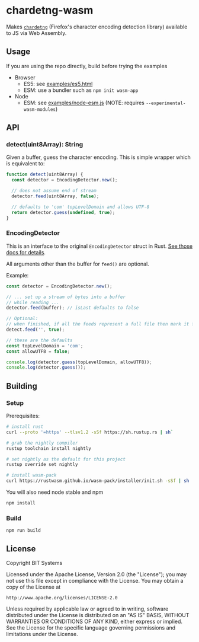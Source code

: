 # chardetng-wasm

Makes [`chardetng`](https://github.com/hsivonen/chardetng) (Firefox's character encoding detection library) available to JS via Web Assembly.

## Usage

If you are using the repo directly, build before trying the examples

* Browser
  * ES5: see [examples/es5.html](examples/es5.html)
  * ESM: use a bundler such as `npm init wasm-app`
* Node
  * ESM: see [examples/node-esm.js](examples/node-esm.js) (NOTE: requires `--experimental-wasm-modules`)

## API

### detect(uint8Array): String

Given a buffer, guess the character encoding. This is simple wrapper which is equivalent to:

```javascript
function detect(uint8Array) {
  const detector = EncodingDetector.new();

  // does not assume end of stream
  detector.feed(uint8Array, false);

  // defaults to 'com' topLevelDomain and allows UTF-8
  return detector.guess(undefined, true);
}
```

### EncodingDetector

This is an interface to the original `EncodingDetector` struct in Rust. [See those docs for details](https://docs.rs/chardetng/0.1.10/chardetng/struct.EncodingDetector.html).

All arguments other than the buffer for `feed()` are optional.

Example:
```javascript
const detector = EncodingDetector.new();

// ... set up a stream of bytes into a buffer
// while reading ...
detector.feed(buffer); // isLast defaults to false

// Optional:
// when finished, if all the feeds represent a full file then mark it finished with no bytes sent
detect.feed('', true);

// these are the defaults
const topLevelDomain = 'com';
const allowUTF8 = false;

console.log(detector.guess(topLevelDomain, allowUTF8));
console.log(detector.guess());
```

## Building

### Setup
Prerequisites:
```bash
# install rust
curl --proto '=https' --tlsv1.2 -sSf https://sh.rustup.rs | sh`

# grab the nightly compiler
rustup toolchain install nightly

# set nightly as the default for this project
rustup override set nightly

# install wasm-pack
curl https://rustwasm.github.io/wasm-pack/installer/init.sh -sSf | sh
```
You will also need node stable and npm
```bash
npm install
```

### Build
`npm run build`

## License

Copyright BIT Systems

Licensed under the Apache License, Version 2.0 (the "License"); you may not use this file except in compliance with the License. You may obtain a copy of the License at

    http://www.apache.org/licenses/LICENSE-2.0

Unless required by applicable law or agreed to in writing, software distributed under the License is distributed on an "AS IS" BASIS, WITHOUT WARRANTIES OR CONDITIONS OF ANY KIND, either express or implied. See the License for the specific language governing permissions and limitations under the License.
